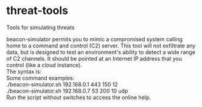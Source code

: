 # threat-tools
Tools for simulating threats

beacon-simulator permits you to mimic a compromised system calling home to a command and control (C2) server. This tool will not exfiltrate any data, but is designed to test an environment's ability to detect a wide range of C2 channels. It should be pointed at an Internet IP address that you control (like a cloud instance). <br/> The syntax is: <br/> 
Some command examples: <br/>
  ./beacon-simulator.sh 192.168.0.1 443 150 12 <br/>
  ./beacon-simulator.sh 192.168.0.7 53 200 10 udp <br/>
Run the script without switches to access the online help. <br/>

